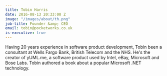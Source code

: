 ```yaml
---
title: Tobin Harris
date: 2016-08-13 20:33:00 Z
image: "/images/about/th.png"
job-title: Founder &amp; CEO
email: tobin@pocketworks.co.uk
is-executive: true
---
```


Having 20 years experience in software product development, Tobin been a consultant at Wells Fargo Bank, British Telecom and the NHS. He's the creator of yUML.me, a software product used by Intel, eBay, Microsoft and Bose Labs. Tobin authored a book about a popular Microsoft .NET technology.